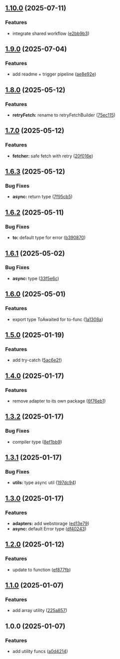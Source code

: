 ## [1.10.0](https://github.com/rodbe-io/fn-utils/compare/v1.9.0...v1.10.0) (2025-07-11)

### Features

* integrate shared workflow ([e2bb9b3](https://github.com/rodbe-io/fn-utils/commit/e2bb9b3427298698456d1184e8bede67ecb1212d))

## [1.9.0](https://github.com/rodbe-io/fn-utils/compare/v1.8.0...v1.9.0) (2025-07-04)

### Features

* add readme + trigger pipeline ([ae8e92e](https://github.com/rodbe-io/fn-utils/commit/ae8e92e2ca72d4e6046003e04457826a36efae8a))

## [1.8.0](https://github.com/rodbe-io/fn-utils/compare/v1.7.0...v1.8.0) (2025-05-12)


### Features

* **retryFetch:** rename to retryFetchBuilder ([75ec115](https://github.com/rodbe-io/fn-utils/commit/75ec11506bbc7d8a9c1e33f6371796faaa28bc26))

## [1.7.0](https://github.com/rodbe-io/fn-utils/compare/v1.6.3...v1.7.0) (2025-05-12)


### Features

* **fetcher:** safe fetch with retry ([20f016e](https://github.com/rodbe-io/fn-utils/commit/20f016e43f5564e724728405f6e5f1c7e311a629))

## [1.6.3](https://github.com/rodbe-io/fn-utils/compare/v1.6.2...v1.6.3) (2025-05-12)


### Bug Fixes

* **async:** return type ([7f95cb5](https://github.com/rodbe-io/fn-utils/commit/7f95cb5ec5e29d185b70769a61968119c5a40b50))

## [1.6.2](https://github.com/rodbe-io/fn-utils/compare/v1.6.1...v1.6.2) (2025-05-11)


### Bug Fixes

* **to:** default type for error ([b390870](https://github.com/rodbe-io/fn-utils/commit/b390870dc33a0e8e60e3de750fa24b87511400f2))

## [1.6.1](https://github.com/rodbe-io/fn-utils/compare/v1.6.0...v1.6.1) (2025-05-02)


### Bug Fixes

* **async:** type ([33f5e6c](https://github.com/rodbe-io/fn-utils/commit/33f5e6c82bf20b3856c31bef9417bc18a90192e7))

## [1.6.0](https://github.com/rodbe-io/fn-utils/compare/v1.5.0...v1.6.0) (2025-05-01)


### Features

* export type ToAwaited for to-func ([1a1308a](https://github.com/rodbe-io/fn-utils/commit/1a1308afd9d8dac1530076b91a0e471f98a3828e))

## [1.5.0](https://github.com/rodbe-io/fn-utils/compare/v1.4.0...v1.5.0) (2025-01-19)


### Features

* add try-catch ([5ac6e2f](https://github.com/rodbe-io/fn-utils/commit/5ac6e2f7ba902adda2da1eba0966a78fbd18bba7))

## [1.4.0](https://github.com/rodbe-io/fn-utils/compare/v1.3.2...v1.4.0) (2025-01-17)


### Features

* remove adapter to its own package ([6f76eb1](https://github.com/rodbe-io/fn-utils/commit/6f76eb15e1b09325458abb35c714c213b00c55ab))

## [1.3.2](https://github.com/rodbe-io/fn-utils/compare/v1.3.1...v1.3.2) (2025-01-17)


### Bug Fixes

* compiler type ([8ef1bb9](https://github.com/rodbe-io/fn-utils/commit/8ef1bb9a1de15549edcdcbe1b037e0c263cdfdba))

## [1.3.1](https://github.com/rodbe-io/fn-utils/compare/v1.3.0...v1.3.1) (2025-01-17)


### Bug Fixes

* **utils:** type async util ([197dc94](https://github.com/rodbe-io/fn-utils/commit/197dc94438cfdf4f347c98f3dac13724340225a9))

## [1.3.0](https://github.com/rodbe-io/fn-utils/compare/v1.2.0...v1.3.0) (2025-01-17)


### Features

* **adapters:** add webstorage ([ed13e79](https://github.com/rodbe-io/fn-utils/commit/ed13e792b8649b987c429c3c10fb832d6db235c1))
* **async:** default Error type ([df40243](https://github.com/rodbe-io/fn-utils/commit/df40243586596075e7cf13cd53df931619e6f5f8))

## [1.2.0](https://github.com/rodbe-io/fn-utils/compare/v1.1.0...v1.2.0) (2025-01-12)


### Features

* update to function ([ef877fb](https://github.com/rodbe-io/fn-utils/commit/ef877fb6d69c3ca58125b702d410b6ed93c24792))

## [1.1.0](https://github.com/rodbe-io/fn-utils/compare/v1.0.0...v1.1.0) (2025-01-07)


### Features

* add array utility ([225a857](https://github.com/rodbe-io/fn-utils/commit/225a857b244e235d5d357819cc7bc214aa9786e4))

## 1.0.0 (2025-01-07)


### Features

* add utility funcs ([a0d4214](https://github.com/rodbe-io/fn-utils/commit/a0d42149bbadeef3a06fc760353102a3160404a3))
